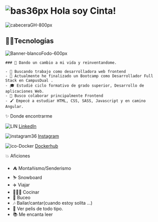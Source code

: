 #  ![bas36px](https://user-images.githubusercontent.com/71487857/183286002-82d5a338-5482-418d-9959-c0baa7c7e5cb.png) Hola soy Cinta!



<!--
**Cinta-tafur/Cinta-tafur** is a ✨ _special_ ✨ repository because its `README.md` (this file) appears on your GitHub profile.-->
![cabeceraGH-800px](https://user-images.githubusercontent.com/71487857/183280632-a82df875-ebd3-4afe-896a-b22a657cdbf6.png)

## 👩‍💻Tecnologías

![Banner-blancoFodo-600px](https://user-images.githubusercontent.com/71487857/183285387-9cfdced6-9181-452a-8984-4f47a620b7fc.png)

```
### 🎈 Dando un cambio a mi vida y reinventandome.

- 🏁 Buscando trabajo como desarrolladora web frontend
- 💬 Actualmente he finalizado un Bootcamp como Desarrollador Full Stack en CampusDual .
- 🎓 Estudié ciclo formativo de grado superior, Desarrollo de aplicaciones Web.
- 👯 Busco colaborar principalmente Frontend
- 🖌️ Empecé a estudiar HTML, CSS, SASS, Javascript y en camino Angular.
```

✨ Donde encontrarme

  ![LIN](https://user-images.githubusercontent.com/71487857/183405023-cd618805-ded5-477c-ad77-40ac82def271.png)
   [LinkedIn](https://www.linkedin.com/in/cinta-tafur-cerrej%C3%B3n-a75a2b1a5/)
  
  ![instagram36](https://user-images.githubusercontent.com/71487857/183402748-73153f13-c63c-4df9-979c-eaef8989ca5f.png)
   [Instagram](https://www.instagram.com/cintutu/)
  
 ![ico-Docker](https://user-images.githubusercontent.com/71487857/183404465-a01123c5-03b1-403a-b942-0504a634121e.png)
 [Dockerhub](https://hub.docker.com/u/cintatutu)

💥 Aficiones

- ⛺ Montañismo/Senderismo
- ⛷  Snowboard
- ✈️ Viajar
- 👨🏻‍🍳 Cocinar
- 🤿 Buceo
- 🎶 Bailar/cantar(cuando estoy solita ...) 
- 🎥 Ver pelis de todo tipo.
- 📚 Me encanta leer

